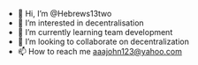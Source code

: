 - 👋 Hi, I’m @Hebrews13two
- 👀 I’m interested in decentralisation
- 🌱 I’m currently learning team development
- 💞️ I’m looking to collaborate on decentralization
- 📫 How to reach me aaajohn123@yahoo.com

<!---
SocialHackYT/SocialHackYT is a ✨ special ✨ repository because its `README.md` (this file) appears on your GitHub profile.
You can click the Preview link to take a look at your changes.
--->
